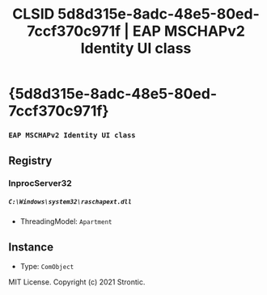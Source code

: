 ﻿---
title: "CLSID 5d8d315e-8adc-48e5-80ed-7ccf370c971f | EAP MSCHAPv2 Identity UI class"
excerpt: What is COM-Object CLSID 5d8d315e-8adc-48e5-80ed-7ccf370c971f?
---

# {5d8d315e-8adc-48e5-80ed-7ccf370c971f}

### `EAP MSCHAPv2 Identity UI class`

## Registry


### InprocServer32

##### `C:\Windows\system32\raschapext.dll`
* ThreadingModel: `Apartment`

## Instance

* Type: `ComObject`

MIT License. Copyright (c) 2021 Strontic.


